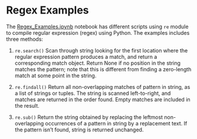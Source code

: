 # Regex Examples

The [Regex_Examples.ipynb](https://github.com/Alejandro-ZZ/Automation-with-Python/blob/master/regex_examples/Regex_Examples.ipynb) notebook has different scripts using `re` module to compile regular expression (regex) using Python. The examples includes three methods: 

1. `re.search()` Scan through string looking for the first location where the regular expression pattern produces a match, and return a corresponding match object. Return None if no position in the string matches the pattern; note that this is different from finding a zero-length match at some point in the string.

2. `re.findall()` Return all non-overlapping matches of pattern in string, as a list of strings or tuples. The string is scanned left-to-right, and matches are returned in the order found. Empty matches are included in the result.

3. `re.sub()` Return the string obtained by replacing the leftmost non-overlapping occurrences of a pattern in string by a replacement text. If the pattern isn’t found, string is returned unchanged. 
